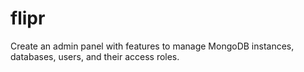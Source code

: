 # flipr
Create an admin panel with features to manage MongoDB instances, databases, users, and their access roles.
